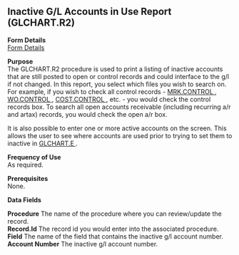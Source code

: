 ##  Inactive G/L Accounts in Use Report (GLCHART.R2)

<PageHeader />

**Form Details**  
[ Form Details ](GLCHART-R2-1/README.md)   

**Purpose**  
The GLCHART.R2 procedure is used to print a listing of inactive accounts that are still posted to open or control records and could interface to the g/l if not changed. In this report, you select which files you wish to search on. For example, if you wish to check all control records - [ MRK.CONTROL ](../../../MRK-OVERVIEW/MRK-ENTRY/MRK-CONTROL/README.md) , [ WO.CONTROL ](../../../PRO-OVERVIEW/PRO-ENTRY/WO-CONTROL/README.md) , [ COST.CONTROL ](../../../ENG-OVERVIEW/ENG-ENTRY/COST-CONTROL/README.md) , etc. - you would check the control records box. To search all open accounts receivable (including recurring a/r and artax) records, you would check the open a/r box.   
  
It is also possible to enter one or more active accounts on the screen. This allows the user to see where accounts are used prior to trying to set them to inactive in [ GLCHART.E ](../../GL-ENTRY/GLCHART-E/README.md) . 

**Frequency of Use**  
As required.

**Prerequisites**  
None.

**Data Fields**

**Procedure** The name of the procedure where you can review/update the
record.  
**Record.Id** The record id you would enter into the associated procedure.  
**Field** The name of the field that contains the inactive g/l account number.  
**Account Number** The inactive g/l account number.  
  
<badge text= "Version 8.10.57" vertical="middle" />

<PageFooter />